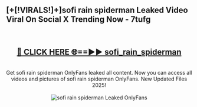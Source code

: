 <h2>[+[!VIRALS!]+]sofi rain spiderman Leaked Video Viral On Social X Trending Now - 7tufg</h2>
<br>
<div align="center">
<h2><a href="https://libra.edu.pl?sofi_rain_spiderman" rel="nofollow">🔴 CLICK HERE 🌐==►► sofi_rain_spiderman</a></h2>
<br>
Get sofi rain spiderman OnlyFans leaked all content. Now you can access all videos and pictures of sofi rain spiderman OnlyFans. New Updated Files 2025!
<br>
<br>
<a href="https://libra.edu.pl?sofi_rain_spiderman" rel="nofollow" data-target="animated-image.originalLink"><img src="https://i.ibb.co.com/WyWwxjT/player-gif2.gif" alt="sofi rain spiderman Leaked OnlyFans" style="max-width: 100%; display: inline-block;" data-target="animated-image.originalImage"></a>
</div>
<br>
